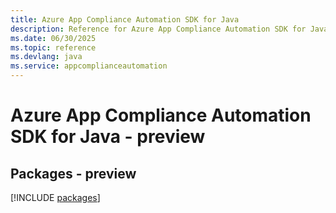 ```yaml
---
title: Azure App Compliance Automation SDK for Java
description: Reference for Azure App Compliance Automation SDK for Java
ms.date: 06/30/2025
ms.topic: reference
ms.devlang: java
ms.service: appcomplianceautomation
---
```

# Azure App Compliance Automation SDK for Java - preview
## Packages - preview
[!INCLUDE [packages](app-compliance-automation-index.md)]